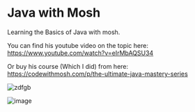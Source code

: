 # Java with Mosh
 Learning the Basics of Java with mosh.




 You can find his youtube video on the topic here: https://www.youtube.com/watch?v=eIrMbAQSU34
 
 
 Or buy his course (Which I did) from here: https://codewithmosh.com/p/the-ultimate-java-mastery-series




![zdfgb](https://user-images.githubusercontent.com/42459707/116025642-59fc2700-a694-11eb-8f7e-3897fad5752a.PNG)


![image](https://user-images.githubusercontent.com/42459707/116493131-632e0380-a8e1-11eb-9cdf-1954cad1337a.png)
